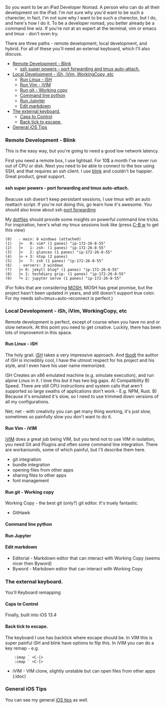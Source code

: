 So you want to be an iPad Developer Nomad. A person who can do all their development on the iPad. I'm not sure why you'd want to be such a charecter, in fact, I'm not sure why I want to be such a charector, but I do, and here's how I do it. To be a developer nomad, you better already be a command line wiz. If you're not at an expert at the terminal, vim or emacs and tmux - don't even try.

There are three paths - remote development, local development, and hybrid. For all of these you'll need an external keyboard, which I'll also discuss.

<!-- prettier-ignore-start -->
<!-- vim-markdown-toc GFM -->

- [Remote Development - Blink](#remote-development---blink)
    - [ssh super powers - port forwarding and tmux auto-attach.](#ssh-super-powers---port-forwarding-and-tmux-auto-attach)
- [Local Development - iSh, iVim, WorkingCopy, etc](#local-development---ish-ivim-workingcopy-etc)
    - [Run Linux - iSH](#run-linux---ish)
    - [Run Vim - iVIM](#run-vim---ivim)
    - [Run git - Working copy](#run-git---working-copy)
    - [Command line python](#command-line-python)
    - [Run Jupyter](#run-jupyter)
    - [Edit markdown](#edit-markdown)
- [The external keyboard.](#the-external-keyboard)
    - [Caps to Control](#caps-to-control)
    - [Back tick to escape.](#back-tick-to-escape)
- [General iOS Tips](#general-ios-tips)

<!-- vim-markdown-toc -->
<!-- prettier-ignore-end -->

### Remote Development - Blink

This is the easy way, but you're going to need a good low network latency.

First you need a remote box, I use lightsail. For 10\$ a month I've never run out of CPU or disk. Next you need to be able to connect to the box using SSH, and that requires an ssh client. I use [blink](https://blink.sh/) and couldn't be happier. Great product, great support.

#### ssh super powers - port forwarding and tmux auto-attach.

Beacuse ssh doesn't keep persistant sessions, I use tmux with an auto reattach script. If you're not doing this, go learn how it's awesome. You should also know about ssh [port forwarding](https://github.com/idvorkin/techdiary#ssh)

My [dotfiles](https://github.com/idvorkin/settings) should provide some insights on powerful command line tricks. For inspiration, here's what my tmux sessions look like (press [C-B w](https://github.com/idvorkin/Settings/blob/master/shared/.tmux.conf) to get this view)

```
(0)   - main: 6 windows (attached)
(1)   ├>   0: vim* (1 panes) "ip-172-26-8-55"
(2)   ├>   1: zsh- (1 panes) "ip-172-26-8-55"
(3)   ├>   2: glances (1 panes) "ip-172-26-8-55"
(4)   ├> + 3: ntop (2 panes)
(5)   ├>   7: zsh (1 panes) "ip-172-26-8-55"
(6)   - servers: 3 windows
(7)   ├> 0: jekyll blog* (1 panes) "ip-172-26-8-55"
(8)   ├> 1: techdiary grip- (1 panes) "ip-172-26-8-55"
(9)   └> 2: jupyter serve (1 panes) "ip-172-26-8-55"

```

(For folks that are considering [MOSH](https://mosh.org/), MOSH has great promise, but the project hasn't been updated in years, and still doesn't support true color. For my needs ssh+tmux+auto-reconnect is perfect.)

### Local Development - iSh, iVim, WorkingCopy, etc

Remote development is perfect, except of course when you have no and or slow network. At this point you need to get creative. Luckily, there has been lots of improvemnt in this space.

#### Run Linux - iSH

The holy grail. [iSH](https://iSH.app) takes a very impressive approach. And [tbodt](https://github.com/tbodt/) the author of iSH is incredibly cool, I have the utmost respect for his project and his style, and I even have his user name memorized.

iSH Creates an x86 emulated machine (e.g. simulate execution), and run alpine Linux in it. I love this but it has two big gaps. A) Compatibility B) Speed. There are still CPU instructions and system calls that aren't supported so large swaths of applications don't work - E.g. NPM, Rust. B) Because it's emulated it's slow, so I need to use trimmed down versions of all my configurations.

Net; net - with creativity you can get many thing working, it's just slow, sometimes so painfully slow you don't want to do it.

#### Run Vim - iVIM

[iVIM](https://github.com/terrychou/iVim) does a great job being VIM, but you tend not to use VIM in isolation, you need Git and Plugins and often some command line integration. There are workarounds, some of which painful, but I'll describe them here.

- git integration
- bundle integration
- opening files from other apps
- sharing files to other apps
- font management

#### Run git - Working copy

Working Copy - the best git (only?) git editor. It's truely fantastic.

- GitHawk

#### Command line python

#### Run Jupyter

#### Edit markdown

- Editorial - Markdown editor that can interact with Working Copy (seems nicer then Byword)
- Byword - Markdown editor that can interact with Working Copy

### The external keyboard.

You'll Keyboard remapping

#### Caps to Control

Finally, built into iOS 13.4

#### Back tick to escape.

The keyboard I use has backtick where escape should be. In VIM this is super painful iSH and blink have options to flip this. In iVIM you can do a key remap - e.g.

```
    :imap ` <C-[>
    :cmap ` <C-[>
```

- iVIM - VIM clone, slightly unstable but can open files from other apps (:idoc)

### General iOS Tips

You can see my general [iOS tips](notes/ios.md) as well.
